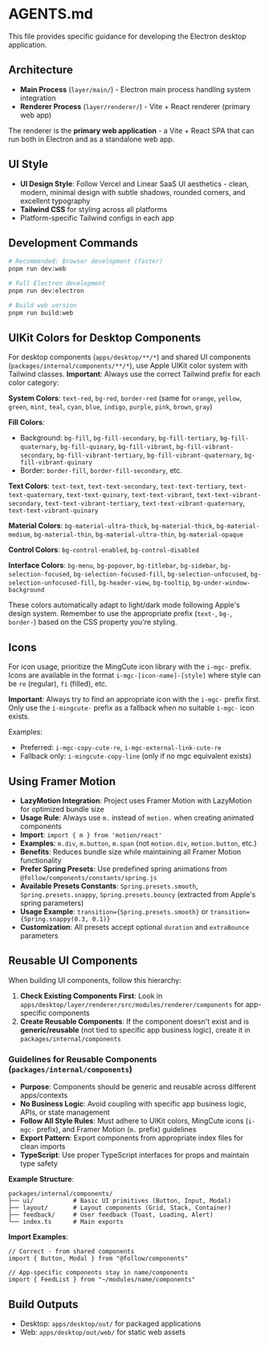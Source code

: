 # AGENTS.md

This file provides specific guidance for developing the Electron desktop application.

## Architecture

- **Main Process** (`layer/main/`) - Electron main process handling system integration
- **Renderer Process** (`layer/renderer/`) - Vite + React renderer (primary web app)

The renderer is the **primary web application** - a Vite + React SPA that can run both in Electron and as a standalone web app.

## UI Style

- **UI Design Style**: Follow Vercel and Linear SaaS UI aesthetics - clean, modern, minimal design with subtle shadows, rounded corners, and excellent typography
- **Tailwind CSS** for styling across all platforms
- Platform-specific Tailwind configs in each app

## Development Commands

```bash
# Recommended: Browser development (faster)
pnpm run dev:web

# Full Electron development
pnpm run dev:electron

# Build web version
pnpm run build:web
```

## UIKit Colors for Desktop Components

For desktop components (`apps/desktop/**/*`) and shared UI components (`packages/internal/components/**/*`), use Apple UIKit color system with Tailwind classes. **Important**: Always use the correct Tailwind prefix for each color category:

**System Colors**: `text-red`, `bg-red`, `border-red` (same for `orange`, `yellow`, `green`, `mint`, `teal`, `cyan`, `blue`, `indigo`, `purple`, `pink`, `brown`, `gray`)

**Fill Colors**:

- Background: `bg-fill`, `bg-fill-secondary`, `bg-fill-tertiary`, `bg-fill-quaternary`, `bg-fill-quinary`, `bg-fill-vibrant`, `bg-fill-vibrant-secondary`, `bg-fill-vibrant-tertiary`, `bg-fill-vibrant-quaternary`, `bg-fill-vibrant-quinary`
- Border: `border-fill`, `border-fill-secondary`, etc.

**Text Colors**: `text-text`, `text-text-secondary`, `text-text-tertiary`, `text-text-quaternary`, `text-text-quinary`, `text-text-vibrant`, `text-text-vibrant-secondary`, `text-text-vibrant-tertiary`, `text-text-vibrant-quaternary`, `text-text-vibrant-quinary`

**Material Colors**: `bg-material-ultra-thick`, `bg-material-thick`, `bg-material-medium`, `bg-material-thin`, `bg-material-ultra-thin`, `bg-material-opaque`

**Control Colors**: `bg-control-enabled`, `bg-control-disabled`

**Interface Colors**: `bg-menu`, `bg-popover`, `bg-titlebar`, `bg-sidebar`, `bg-selection-focused`, `bg-selection-focused-fill`, `bg-selection-unfocused`, `bg-selection-unfocused-fill`, `bg-header-view`, `bg-tooltip`, `bg-under-window-background`

These colors automatically adapt to light/dark mode following Apple's design system. Remember to use the appropriate prefix (`text-`, `bg-`, `border-`) based on the CSS property you're styling.

## Icons

For icon usage, prioritize the MingCute icon library with the `i-mgc-` prefix. Icons are available in the format `i-mgc-[icon-name]-[style]` where style can be `re` (regular), `fi` (filled), etc.

**Important**: Always try to find an appropriate icon with the `i-mgc-` prefix first. Only use the `i-mingcute-` prefix as a fallback when no suitable `i-mgc-` icon exists.

Examples:

- Preferred: `i-mgc-copy-cute-re`, `i-mgc-external-link-cute-re`
- Fallback only: `i-mingcute-copy-line` (only if no mgc equivalent exists)

## Using Framer Motion

- **LazyMotion Integration**: Project uses Framer Motion with LazyMotion for optimized bundle size
- **Usage Rule**: Always use `m.` instead of `motion.` when creating animated components
- **Import**: `import { m } from 'motion/react'`
- **Examples**: `m.div`, `m.button`, `m.span` (not `motion.div`, `motion.button`, etc.)
- **Benefits**: Reduces bundle size while maintaining all Framer Motion functionality
- **Prefer Spring Presets**: Use predefined spring animations from `@follow/components/constants/spring.js`
- **Available Presets Constants**: `Spring.presets.smooth`, `Spring.presets.snappy`, `Spring.presets.bouncy` (extracted from Apple's spring parameters)
- **Usage Example**: `transition={Spring.presets.smooth}` or `transition={Spring.snappy(0.3, 0.1)}`
- **Customization**: All presets accept optional `duration` and `extraBounce` parameters

## Reusable UI Components

When building UI components, follow this hierarchy:

1. **Check Existing Components First**: Look in `apps/desktop/layer/renderer/src/modules/renderer/components` for app-specific components
2. **Create Reusable Components**: If the component doesn't exist and is **generic/reusable** (not tied to specific app business logic), create it in `packages/internal/components`

### Guidelines for Reusable Components (`packages/internal/components`)

- **Purpose**: Components should be generic and reusable across different apps/contexts
- **No Business Logic**: Avoid coupling with specific app business logic, APIs, or state management
- **Follow All Style Rules**: Must adhere to UIKit colors, MingCute icons (`i-mgc-` prefix), and Framer Motion (`m.` prefix) guidelines
- **Export Pattern**: Export components from appropriate index files for clean imports
- **TypeScript**: Use proper TypeScript interfaces for props and maintain type safety

**Example Structure**:

```
packages/internal/components/
├── ui/           # Basic UI primitives (Button, Input, Modal)
├── layout/       # Layout components (Grid, Stack, Container)
├── feedback/     # User feedback (Toast, Loading, Alert)
└── index.ts      # Main exports
```

**Import Examples**:

```tsx
// Correct - from shared components
import { Button, Modal } from "@follow/components"

// App-specific components stay in name/components
import { FeedList } from "~/modules/name/components"
```

## Build Outputs

- Desktop: `apps/desktop/out/` for packaged applications
- Web: `apps/desktop/out/web/` for static web assets
